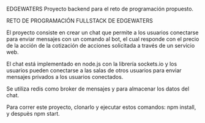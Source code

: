 EDGEWATERS
Proyecto backend para el reto de programación propuesto.

RETO DE PROGRAMACIÓN FULLSTACK DE EDGEWATERS

El proyecto consiste en crear un chat que permite a los usuarios conectarse para enviar mensajes con un comando al bot,
el cual responde con el precio de la acción de la cotización de acciones solicitada a través de un servicio web.

El chat está implementado en node.js con la librería sockets.io y los usuarios pueden conectarse a las salas de otros
usuarios para enviar mensajes privados a los usuarios conectados.

Se utiliza redis como broker de mensajes y para almacenar los datos del chat.

Para correr este proyecto, clonarlo y ejecutar estos comandos: npm install, y despuès npm start.

